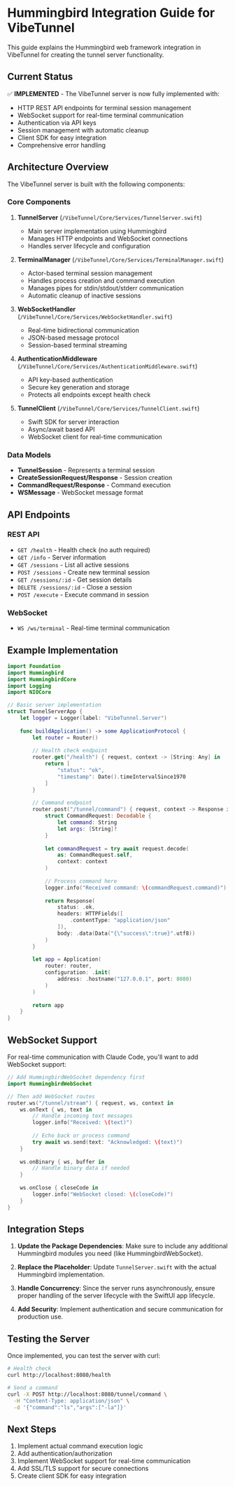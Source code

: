 # Hummingbird Integration Guide for VibeTunnel

This guide explains the Hummingbird web framework integration in VibeTunnel for creating the tunnel server functionality.

## Current Status

✅ **IMPLEMENTED** - The VibeTunnel server is now fully implemented with:
- HTTP REST API endpoints for terminal session management
- WebSocket support for real-time terminal communication
- Authentication via API keys
- Session management with automatic cleanup
- Client SDK for easy integration
- Comprehensive error handling

## Architecture Overview

The VibeTunnel server is built with the following components:

### Core Components

1. **TunnelServer** (`/VibeTunnel/Core/Services/TunnelServer.swift`)
   - Main server implementation using Hummingbird
   - Manages HTTP endpoints and WebSocket connections
   - Handles server lifecycle and configuration

2. **TerminalManager** (`/VibeTunnel/Core/Services/TerminalManager.swift`)
   - Actor-based terminal session management
   - Handles process creation and command execution
   - Manages pipes for stdin/stdout/stderr communication
   - Automatic cleanup of inactive sessions

3. **WebSocketHandler** (`/VibeTunnel/Core/Services/WebSocketHandler.swift`)
   - Real-time bidirectional communication
   - JSON-based message protocol
   - Session-based terminal streaming

4. **AuthenticationMiddleware** (`/VibeTunnel/Core/Services/AuthenticationMiddleware.swift`)
   - API key-based authentication
   - Secure key generation and storage
   - Protects all endpoints except health check

5. **TunnelClient** (`/VibeTunnel/Core/Services/TunnelClient.swift`)
   - Swift SDK for server interaction
   - Async/await based API
   - WebSocket client for real-time communication

### Data Models

- **TunnelSession** - Represents a terminal session
- **CreateSessionRequest/Response** - Session creation
- **CommandRequest/Response** - Command execution
- **WSMessage** - WebSocket message format

## API Endpoints

### REST API

- `GET /health` - Health check (no auth required)
- `GET /info` - Server information
- `GET /sessions` - List all active sessions
- `POST /sessions` - Create new terminal session
- `GET /sessions/:id` - Get session details
- `DELETE /sessions/:id` - Close a session
- `POST /execute` - Execute command in session

### WebSocket

- `WS /ws/terminal` - Real-time terminal communication

## Example Implementation

```swift
import Foundation
import Hummingbird
import HummingbirdCore
import Logging
import NIOCore

// Basic server implementation
struct TunnelServerApp {
    let logger = Logger(label: "VibeTunnel.Server")
    
    func buildApplication() -> some ApplicationProtocol {
        let router = Router()
        
        // Health check endpoint
        router.get("/health") { request, context -> [String: Any] in
            return [
                "status": "ok",
                "timestamp": Date().timeIntervalSince1970
            ]
        }
        
        // Command endpoint
        router.post("/tunnel/command") { request, context -> Response in
            struct CommandRequest: Decodable {
                let command: String
                let args: [String]?
            }
            
            let commandRequest = try await request.decode(
                as: CommandRequest.self,
                context: context
            )
            
            // Process command here
            logger.info("Received command: \(commandRequest.command)")
            
            return Response(
                status: .ok,
                headers: HTTPFields([
                    .contentType: "application/json"
                ]),
                body: .data(Data("{\"success\":true}".utf8))
            )
        }
        
        let app = Application(
            router: router,
            configuration: .init(
                address: .hostname("127.0.0.1", port: 8080)
            )
        )
        
        return app
    }
}
```

## WebSocket Support

For real-time communication with Claude Code, you'll want to add WebSocket support:

```swift
// Add HummingbirdWebSocket dependency first
import HummingbirdWebSocket

// Then add WebSocket routes
router.ws("/tunnel/stream") { request, ws, context in
    ws.onText { ws, text in
        // Handle incoming text messages
        logger.info("Received: \(text)")
        
        // Echo back or process command
        try await ws.send(text: "Acknowledged: \(text)")
    }
    
    ws.onBinary { ws, buffer in
        // Handle binary data if needed
    }
    
    ws.onClose { closeCode in
        logger.info("WebSocket closed: \(closeCode)")
    }
}
```

## Integration Steps

1. **Update the Package Dependencies**: Make sure to include any additional Hummingbird modules you need (like HummingbirdWebSocket).

2. **Replace the Placeholder**: Update `TunnelServer.swift` with the actual Hummingbird implementation.

3. **Handle Concurrency**: Since the server runs asynchronously, ensure proper handling of the server lifecycle with the SwiftUI app lifecycle.

4. **Add Security**: Implement authentication and secure communication for production use.

## Testing the Server

Once implemented, you can test the server with curl:

```bash
# Health check
curl http://localhost:8080/health

# Send a command
curl -X POST http://localhost:8080/tunnel/command \
  -H "Content-Type: application/json" \
  -d '{"command":"ls","args":["-la"]}'
```

## Next Steps

1. Implement actual command execution logic
2. Add authentication/authorization
3. Implement WebSocket support for real-time communication
4. Add SSL/TLS support for secure connections
5. Create client SDK for easy integration